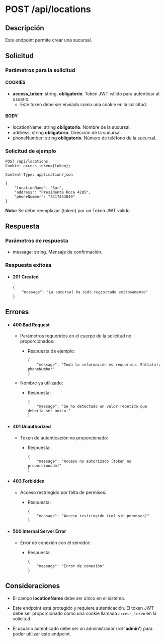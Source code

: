 # POST /api/locations

## Descripción

Este endpoint permite crear una sucursal.

## Solicitud

### Parámetros para la solicitud

#### COOKIES

- **access_token**: string, **obligatorio**. Token JWT válido para autenticar al usuario.
  - Este token debe ser enviado como una cookie en la solicitud.

#### BODY

- locationName: string **obligatorio**. Nombre de la sucursal.
- address: string **obligatorio**. Dirección de la sucursal.
- phoneNumber: string **obligatorio**. Número de teléfono de la sucursal.

### Solicitud de ejemplo

```
POST /api/locations
Cookie: access_token={token};

Content-Type: application/json

{
    "locationName": "Sur",
    "address": "Presidente Roca 4285",
    "phoneNumber": "3417453849"
}
```

**Nota:** Se debe reemplazar {token} por un Token JWT válido.

## Respuesta

### Parámetros de respuesta

- message: string. Mensaje de confirmación.

### Respuesta exitosa

- #### 201 Created

  ```
  {
      "message": "La sucursal ha sido registrada exitosamente"
  }
  ```

## Errores

- #### 400 Bad Request

  - Parámetros requeridos en el cuerpo de la solicitud no proporcionados:

    - Respuesta de ejemplo:

      ```
      {
          "message": "Toda la información es requerida. Falta(n): phoneNumber"
      }
      ```

  - Nombre ya utilizado:

    - Respuesta:

      ```
      {
          "message": "Se ha detectado un valor repetido que debería ser único."
      }
      ```

- #### 401 Unauthorized

  - Token de autenticación no proporcionado:

    - Respuesta:

      ```
      {
          "message": "Acceso no autorizado (token no proporcionado)"
      }
      ```

- #### 403 Forbidden

  - Acceso restringido por falta de permisos:

    - Respuesta:

      ```
      {
          "message": "Acceso restringido (rol sin permisos)"
      }
      ```

- #### 500 Internal Server Error

  - Error de conexión con el servidor:

    - Respuesta:

      ```
      {
          "message": "Error de conexión"
      }
      ```

## Consideraciones

- El campo **locationName** debe ser único en el sistema.

- Este endpoint está protegido y requiere autenticación. El token JWT debe ser proporcionado como una cookie llamada `access_token` en la solicitud.

- El usuario autenticado debe ser un administrador (rol **'admin'**) para poder utilizar este endpoint.
